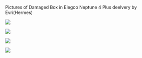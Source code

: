 Pictures of Damaged Box in Elegoo Neptune 4 Plus deelvery by Evri(Hermes)

![](C:\TTEST\resources\IMG_20241120_180311.jpg)

![](C:\TTEST\resources\IMG_20241120_180317.jpg)

![](C:\TTEST\resources\IMG_20241120_180323.jpg)

![](C:\TTEST\resources\IMG_20241120_180327.jpg)